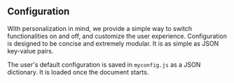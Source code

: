 ## Configuration
With personalization in mind, we provide a simple way to switch functionalities on and off, and customize the user experience.
Configuration is designed to be concise and extremely modular.
It is as simple as JSON key-value pairs.

The user's default configuration is saved in `myconfig.js` as a JSON dictionary. It is loaded once the document starts.
